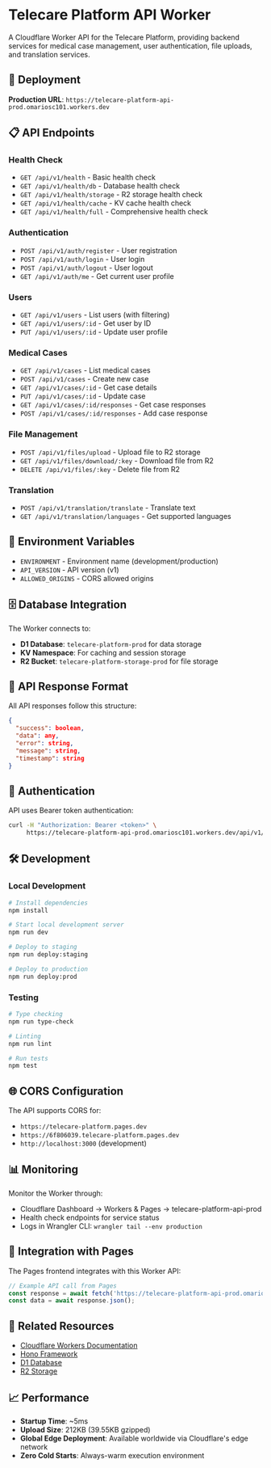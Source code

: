 # Telecare Platform API Worker

A Cloudflare Worker API for the Telecare Platform, providing backend services for medical case management, user authentication, file uploads, and translation services.

## 🚀 Deployment

**Production URL**: `https://telecare-platform-api-prod.omariosc101.workers.dev`

## 📋 API Endpoints

### Health Check
- `GET /api/v1/health` - Basic health check
- `GET /api/v1/health/db` - Database health check
- `GET /api/v1/health/storage` - R2 storage health check
- `GET /api/v1/health/cache` - KV cache health check
- `GET /api/v1/health/full` - Comprehensive health check

### Authentication
- `POST /api/v1/auth/register` - User registration
- `POST /api/v1/auth/login` - User login
- `POST /api/v1/auth/logout` - User logout
- `GET /api/v1/auth/me` - Get current user profile

### Users
- `GET /api/v1/users` - List users (with filtering)
- `GET /api/v1/users/:id` - Get user by ID
- `PUT /api/v1/users/:id` - Update user profile

### Medical Cases
- `GET /api/v1/cases` - List medical cases
- `POST /api/v1/cases` - Create new case
- `GET /api/v1/cases/:id` - Get case details
- `PUT /api/v1/cases/:id` - Update case
- `GET /api/v1/cases/:id/responses` - Get case responses
- `POST /api/v1/cases/:id/responses` - Add case response

### File Management
- `POST /api/v1/files/upload` - Upload file to R2 storage
- `GET /api/v1/files/download/:key` - Download file from R2
- `DELETE /api/v1/files/:key` - Delete file from R2

### Translation
- `POST /api/v1/translation/translate` - Translate text
- `GET /api/v1/translation/languages` - Get supported languages

## 🔧 Environment Variables

- `ENVIRONMENT` - Environment name (development/production)
- `API_VERSION` - API version (v1)
- `ALLOWED_ORIGINS` - CORS allowed origins

## 🗄️ Database Integration

The Worker connects to:
- **D1 Database**: `telecare-platform-prod` for data storage
- **KV Namespace**: For caching and session storage
- **R2 Bucket**: `telecare-platform-storage-prod` for file storage

## 📝 API Response Format

All API responses follow this structure:

```json
{
  "success": boolean,
  "data": any,
  "error": string,
  "message": string,
  "timestamp": string
}
```

## 🔐 Authentication

API uses Bearer token authentication:

```bash
curl -H "Authorization: Bearer <token>" \
     https://telecare-platform-api-prod.omariosc101.workers.dev/api/v1/auth/me
```

## 🛠️ Development

### Local Development

```bash
# Install dependencies
npm install

# Start local development server
npm run dev

# Deploy to staging
npm run deploy:staging

# Deploy to production
npm run deploy:prod
```

### Testing

```bash
# Type checking
npm run type-check

# Linting
npm run lint

# Run tests
npm test
```

## 🌐 CORS Configuration

The API supports CORS for:
- `https://telecare-platform.pages.dev`
- `https://6f806039.telecare-platform.pages.dev`
- `http://localhost:3000` (development)

## 📊 Monitoring

Monitor the Worker through:
- Cloudflare Dashboard → Workers & Pages → telecare-platform-api-prod
- Health check endpoints for service status
- Logs in Wrangler CLI: `wrangler tail --env production`

## 🚀 Integration with Pages

The Pages frontend integrates with this Worker API:

```javascript
// Example API call from Pages
const response = await fetch('https://telecare-platform-api-prod.omariosc101.workers.dev/api/v1/health');
const data = await response.json();
```

## 🔗 Related Resources

- [Cloudflare Workers Documentation](https://developers.cloudflare.com/workers/)
- [Hono Framework](https://hono.dev/)
- [D1 Database](https://developers.cloudflare.com/d1/)
- [R2 Storage](https://developers.cloudflare.com/r2/)

## 📈 Performance

- **Startup Time**: ~5ms
- **Upload Size**: 212KB (39.55KB gzipped)
- **Global Edge Deployment**: Available worldwide via Cloudflare's edge network
- **Zero Cold Starts**: Always-warm execution environment